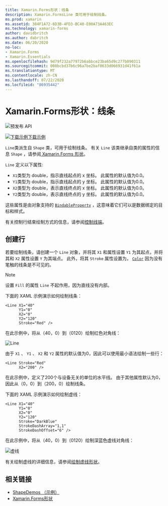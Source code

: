 ```yaml
---
title: Xamarin.Forms形状：线条
description: Xamarin.FormsLine 类可用于绘制线条。
ms.prod: xamarin
ms.assetid: 384F1A72-6D3B-4FD3-BC40-E00A73A463EC
ms.technology: xamarin-forms
author: davidbritch
ms.author: dabritch
ms.date: 06/20/2020
no-loc:
- Xamarin.Forms
- Xamarin.Essentials
ms.openlocfilehash: 9d79f232a77972b6abbce23ba65d9c277b090311
ms.sourcegitcommit: 008bcbd37b6c96a7be2baf0633d066931d41f61a
ms.translationtype: MT
ms.contentlocale: zh-CN
ms.lasthandoff: 07/22/2020
ms.locfileid: "86935442"
---
```

# <a name="xamarinforms-shapes-line"></a>Xamarin.Forms形状：线条

![预发布 API](~/media/shared/preview.png "此 API 当前为预发布版本")

[![下载示例](~/media/shared/download.png)下载示例](https://docs.microsoft.com/samples/xamarin/xamarin-forms-samples/userinterface-shapesdemos/)

`Line`类派生自 `Shape` 类，可用于绘制线条。 有关 `Line` 该类继承自类的属性的信息 `Shape` ，请参阅[ Xamarin.Forms 形状](index.md)。

`Line` 定义以下属性:

- `X1`类型为 double，指示直线起点的 x 坐标。 此属性的默认值为0.0。
- `Y1`类型为 double，指示直线起点的 y 坐标。 此属性的默认值为0.0。
- `X2`类型为 double，表示直线终点的 x 坐标。 此属性的默认值为0.0。
- `Y2`类型为 double，表示直线终点的 y 坐标。 此属性的默认值为0.0。

这些属性是由对象支持的 [`BindableProperty`](xref:Xamarin.Forms.BindableProperty) ，这意味着它们可以是数据绑定的目标和样式。

有关控制行结束绘制方式的信息，请参阅[控制线端](index.md#control-line-ends)。

## <a name="create-a-line"></a>创建行

若要绘制线条，请创建一个 `Line` 对象，并将其 `X1` 和属性设置 `Y1` 为其起点，并将其和 `X2` 属性设置 `Y` 为其端点。 此外，将其 `Stroke` 属性设置为， [`Color`](xref:Xamarin.Forms.Color) 因为没有笔触的线条是不可见的。

> [!NOTE]
> 设置 `Fill` 的属性 `Line` 不起作用，因为直线没有内部。

下面的 XAML 示例演示如何绘制线条：

```xaml
<Line X1="40"
      Y1="0"
      X2="0"
      Y2="120"
      Stroke="Red" />
```

在此示例中，将从（40，0）到（0120）绘制红色对角线：

![Line](line-images/line.png "线")

由于 `X1` 、 `Y1` 、 `X2` 和 `Y2` 属性的默认值为0，因此可以使用最小语法绘制一些行：

```xaml
<Line Stroke="Red"
      X2="200" />
```

在此示例中，定义了200个与设备无关的单位的水平线。 由于其他属性默认为0，因此从（0，0）到（200，0）绘制线条。

下面的 XAML 示例演示如何绘制虚线：

```xaml
<Line X1="40"
      Y1="0"
      X2="0"
      Y2="120"
      Stroke="DarkBlue"
      StrokeDashArray="1,1"
      StrokeDashOffset="6" />
```

在此示例中，将从（40，0）到（0120）绘制深蓝色虚线对角线：

![虚线](line-images/dashed-line.png "虚线")

有关绘制虚线的详细信息，请参阅[绘制虚线形状](index.md#draw-dashed-shapes)。

## <a name="related-links"></a>相关链接

- [ShapeDemos （示例）](https://docs.microsoft.com/samples/xamarin/xamarin-forms-samples/userinterface-shapesdemos/)
- [Xamarin.Forms形状](index.md)
